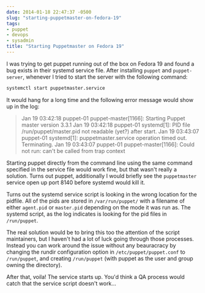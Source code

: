 ```yaml
---
date: 2014-01-18 22:47:37 -0500
slug: "starting-puppetmaster-on-fedora-19"
tags:
- puppet
- devops
- sysadmin
title: "Starting Puppetmaster on Fedora 19"
---
```


I was trying to get puppet running out of the box on Fedora 19 and found a bug
exists in their systemd service file. After installing `puppet` and
`puppet-server`, whenever I tried to start the server with the following
command:

```bash
systemctl start puppetmaster.service
```

It would hang for a long time and the following error message would show up in
the log:

> Jan 19 03:42:18 puppet-01 puppet-master[1166]: Starting Puppet master version 3.3.1
> Jan 19 03:42:18 puppet-01 systemd[1]: PID file /run/puppet/master.pid not readable (yet?) after start.
> Jan 19 03:43:07 puppet-01 systemd[1]: puppetmaster.service operation timed out. Terminating.
> Jan 19 03:43:07 puppet-01 puppet-master[1166]: Could not run: can't be called from trap context

Starting puppet directly from the command line using the same command specified
in the service file would work fine, but that wasn't really a solution. Turns
out puppet, additionally I would briefly see the `puppetmaster` service open up
port 8140 before systemd would kill it.

Turns out the systemd service script is looking in the wrong location for the
pidfile. All of the pids are stored in `/var/run/puppet/` with a filename of
either `agent.pid` or `master.pid` depending on the mode it was run as. The
systemd script, as the log indicates is looking for the pid files in
`/run/puppet`.

The real solution would be to bring this too the attention of the script
maintainers, but I haven't had a lot of luck going through those processes.
Instead you can work around the issue without any beauracracy by changing the
rundir configuration option in `/etc/puppet/puppet.conf` to `/run/puppet`, and
creating `/run/puppet` (with puppet as the user and group owning the
directory).

After that, voila! The service starts up. You'd think a QA process would catch
that the service script doesn't work...

